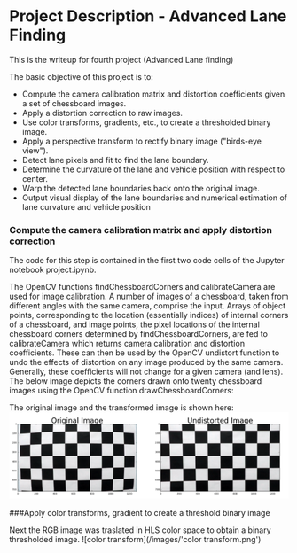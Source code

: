 # Project Description - Advanced Lane Finding
This is the writeup for fourth project (Advanced Lane finding)

The basic objective of this project is to:

- Compute the camera calibration matrix and distortion coefficients given a set of chessboard images.
- Apply a distortion correction to raw images.
- Use color transforms, gradients, etc., to create a thresholded binary image.
- Apply a perspective transform to rectify binary image ("birds-eye view").
- Detect lane pixels and fit to find the lane boundary.
- Determine the curvature of the lane and vehicle position with respect to center.
- Warp the detected lane boundaries back onto the original image.
- Output visual display of the lane boundaries and numerical estimation of lane curvature and vehicle position

### Compute the camera calibration matrix and apply distortion correction

The code for this step is contained in the first two code cells of the Jupyter notebook project.ipynb.

The OpenCV functions findChessboardCorners and calibrateCamera are used for image calibration. A number of images of a chessboard, taken from different angles with the same camera, comprise the input. Arrays of object points, corresponding to the location (essentially indices) of internal corners of a chessboard, and image points, the pixel locations of the internal chessboard corners determined by findChessboardCorners, are fed to calibrateCamera which returns camera calibration and distortion coefficients. These can then be used by the OpenCV undistort function to undo the effects of distortion on any image produced by the same camera. Generally, these coefficients will not change for a given camera (and lens). The below image depicts the corners drawn onto twenty chessboard images using the OpenCV function drawChessboardCorners:

The original image and the transformed image is shown here:
![before-after comparison](/images/undistort_output.png)

###Apply color transforms, gradient to create a threshold binary image

Next the RGB image was traslated in  HLS color space to obtain a binary thresholded image.
![color transform](/images/'color transform.png')




